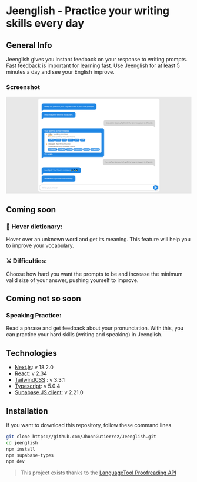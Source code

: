 # Jeenglish - Practice your writing skills every day

## General Info

Jeenglish gives you instant feedback on your response to writing prompts. Fast feedback is important for learning fast. Use Jeenglish for at least 5 minutes a day and see your English improve.

### Screenshot
![Jeenglish writing practice](./screenshot.png)

## Coming soon

### 📘 Hover dictionary:
Hover over an unknown word and get its meaning. This feature will help you to improve your vocabulary.

### ⚔ Difficulties:
Choose how hard you want the prompts to be and increase the minimum valid size of your answer, pushing yourself to improve.

## Coming not so soon


### Speaking Practice:
Read a phrase and get feedback about your pronunciation. With this, you can practice your hard skills (writing and speaking) in Jeenglish.

## Technologies


* [Next.js](https://nextjs.org/): v 18.2.0
* [React](https://react.dev/): v 2.34
* [TailwindCSS](https://tailwindcss.com/) : v 3.3.1
* [Typescript](https://www.typescriptlang.org/):  v 5.0.4
* [Supabase JS client](https://supabase.com/): v 2.21.0


## Installation

If you want to download this repository, follow these command lines.
``` bash
git clone https://github.com/JhonnGutierrez/Jeenglish.git
cd jeenglish
npm install
npm supabase-types
npm dev
```

> This project exists thanks to the [LanguageTool Proofreading API](https://languagetool.org/proofreading-api)